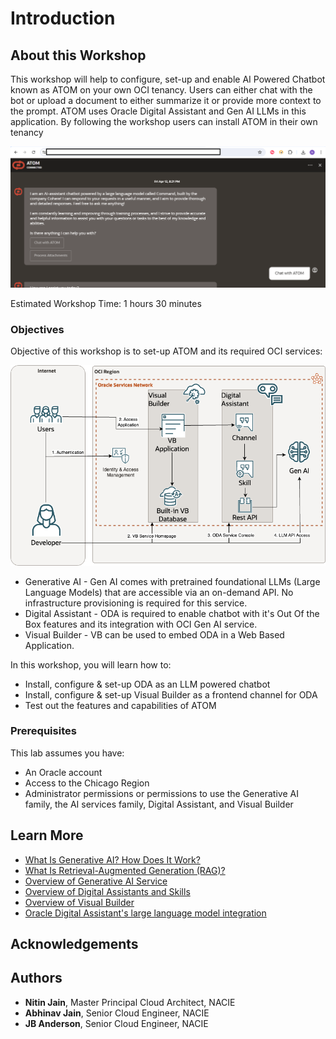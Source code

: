 # Introduction

## About this Workshop

This workshop will help to configure, set-up and enable AI Powered Chatbot known as ATOM on your own OCI tenancy.
Users can either chat with the bot or upload a document to either summarize it or provide more context to the prompt. ATOM uses Oracle Digital Assistant and Gen AI LLMs in this application. By following the workshop users can install ATOM in their own tenancy

![Active ODA Instance](images/atom.png)

Estimated Workshop Time: 1 hours 30 minutes

### Objectives

Objective of this workshop is to set-up ATOM and its required OCI services:

![Architecture Diagram](images/arch_diagram.drawio.png)

* Generative AI - Gen AI comes with pretrained foundational LLMs (Large Language Models) that are accessible via an on-demand API. No infrastructure provisioning is required for this service.
* Digital Assistant - ODA is required to enable chatbot with it's Out Of the Box features and its integration with OCI Gen AI service.
* Visual Builder - VB can be used to embed ODA in a Web Based Application.

In this workshop, you will learn how to: <!-- TODO: these should mostly match our labs and lab sections -->

* Install, configure & set-up ODA as an LLM powered chatbot
* Install, configure & set-up Visual Builder as a frontend channel for ODA
* Test out the features and capabilities of ATOM

### Prerequisites

This lab assumes you have:

* An Oracle account
* Access to the Chicago Region
* Administrator permissions or permissions to use the Generative AI family, the AI services family, Digital Assistant, and Visual Builder

## Learn More

* [What Is Generative AI? How Does It Work?](https://www.oracle.com/artificial-intelligence/generative-ai/what-is-generative-ai/)
* [What Is Retrieval-Augmented Generation (RAG)?](https://www.oracle.com/artificial-intelligence/generative-ai/retrieval-augmented-generation-rag/)
* [Overview of Generative AI Service](https://docs.oracle.com/en-us/iaas/Content/generative-ai/overview.htm)
* [Overview of Digital Assistants and Skills](https://docs.oracle.com/en-us/iaas/digital-assistant/doc/overview-digital-assistants-and-skills.html)
* [Overview of Visual Builder](https://docs.oracle.com/en-us/iaas/visual-builder/doc/oracle-visual-builder.html)
* [Oracle Digital Assistant's large language model integration](https://docs.oracle.com/en/cloud/paas/digital-assistant/use-chatbot/llm-blocks-skills.html)

## Acknowledgements

## Authors

* **Nitin Jain**, Master Principal Cloud Architect, NACIE
* **Abhinav Jain**, Senior Cloud Engineer, NACIE
* **JB Anderson**, Senior Cloud Engineer, NACIE

